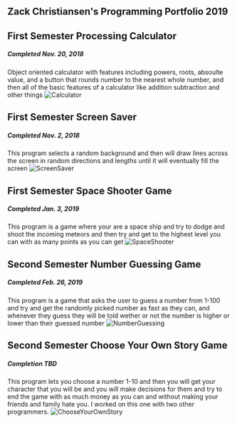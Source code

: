 ## Zack Christiansen's Programming Portfolio 2019

## First Semester Processing Calculator
##### Completed Nov. 20, 2018
Object oriented calculator with features including powers, roots, absoulte value, and a button that rounds number to the nearest whole number, and then all of the basic features of a calculator like addition subtraction and other things
![Calculator](https://github.com/zackChristiansen/2019ProgrammingPortfolio/blob/master/images/calc01.png)

## First Semester Screen Saver
##### Completed Nov. 2, 2018
This program selects a random background and then will draw lines across the screen in random directions and lengths until it will eventually fill the screen
![ScreenSaver](https://github.com/zackChristiansen/2019ProgrammingPortfolio/blob/master/images/ScrnSaver.png)

## First Semester Space Shooter Game
##### Completed Jan. 3, 2019
This program is a game where your are a space ship and try to dodge and shoot the incoming meteors and then try and get to the highest level you can with as many points as you can get
![SpaceShooter]()

## Second Semester Number Guessing Game
##### Completed Feb. 26, 2019
This program is a game that asks the user to guess a number from 1-100 and try and get the randomly picked number as fast as they can, and whenever they guess they will be told wether or not the number is higher or lower than their guessed number
![NumberGuessing]()

## Second Semester Choose Your Own Story Game
##### Completion TBD
This program lets you choose a number 1-10 and then you will get your character that you will be and you will make decisions for them and try to end the game with as much money as you can and without making your friends and family hate you. I worked on this one with two other programmers.
![ChooseYourOwnStory]()
